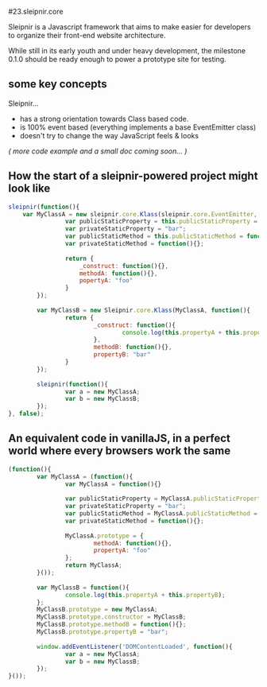 #23.sleipnir.core

Sleipnir is a Javascript framework that aims to make easier for developers to organize their front-end website architecture.

While still in its early youth and under heavy development, the milestone 0.1.0 should be ready enough to power a prototype site for testing.


## some key concepts
Sleipnir...
- has a strong orientation towards Class based code.
- is 100% event based (everything implements a base EventEmitter class)
- doesn't try to change the way JavaScript feels & looks


*( more code example and a small doc coming soon... )*


## How the start of a sleipnir-powered project might look like
```javascript
sleipnir(function(){
  	var MyClassA = new sleipnir.core.Klass(sleipnir.core.EventEmitter, function(_){
				var publicStaticProperty = this.publicStaticProperty = "foo";
				var privateStaticProperty = "bar";
				var publicStaticMethod = this.publicStaticMethod = function(){};
				var privateStaticMethod = function(){};
				
				return {
					_construct: function(){},
					methodA: function(){},
					popertyA: "foo"
				}
		});
		
		var MyClassB = new Sleipnir.core.Klass(MyClassA, function(){
				return {
						_construct: function(){
								console.log(this.propertyA + this.propertyB)
						},
						methodB: function(){},
						propertyB: "bar"
				}
		});
		
		sleipnir(function(){
				var a = new MyClassA;
				var b = new MyClassB;
		});
}, false);
```

## An equivalent code in vanillaJS, in a perfect world where every browsers work the same
```javascript
(function(){
		var MyClassA = (function(){
				var MyClassA = function(){}
				
				var publicStaticProperty = MyClassA.publicStaticProperty = "foo";
				var privateStaticProperty = "bar";
				var publicStaticMethod = MyClassA.publicStaticMethod = function(){};
				var privateStaticMethod = function(){};
				
				MyClassA.prototype = {
						methodA: function(){},
						propertyA: "foo"
				};
				return MyClassA;
		}());
		
		var MyClassB = function(){
				console.log(this.propertyA + this.propertyB);
		};
		MyClassB.prototype = new MyClassA;
		MyClassB.prototype.constructor = MyClassB;
		MyClassB.prototype.methodB = function(){};
		MyClassB.prototype.propertyB = "bar";
		
		window.addEventListener('DOMContentLoaded', function(){
				var a = new MyClassA;
				var b = new MyClassB;
		});
}());
```
